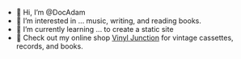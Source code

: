 - 👋 Hi, I’m @DocAdam
- 👀 I’m interested in ... music, writing, and reading books.
- 🌱 I’m currently learning ... to create a static site
- 👀 Check out my online shop [Vinyl Junction](www.vinyljunction.com) for vintage cassettes, records, and books.

<!---
DocAdam/DocAdam is a ✨ special ✨ repository because its `README.md` (this file) appears on your GitHub profile.
You can click the Preview link to take a look at your changes.
--->
